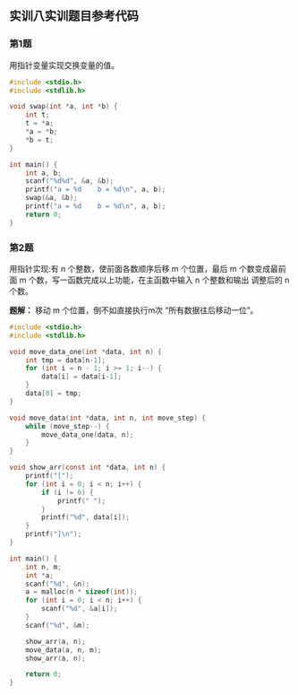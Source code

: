 ## 实训八实训题目参考代码




### 第1题

用指针变量实现交换变量的值。

```c
#include <stdio.h>
#include <stdlib.h>

void swap(int *a, int *b) {
    int t;
    t = *a;
    *a = *b;
    *b = t;
}

int main() {
    int a, b;
    scanf("%d%d", &a, &b);
    printf("a = %d    b = %d\n", a, b);
    swap(&a, &b);
    printf("a = %d    b = %d\n", a, b);
    return 0;
}

```
### 第2题

用指针实现:有 n 个整数，使前面各数顺序后移 m 个位置，最后 m 个数变成最前面 m 个数，写一函数完成以上功能，在主函数中输入 n 个整数和输出 调整后的 n 个数。

**题解：** 移动 m 个位置，倒不如直接执行m次 “所有数据往后移动一位”。

```c
#include <stdio.h>
#include <stdlib.h>

void move_data_one(int *data, int n) {
    int tmp = data[n-1];
    for (int i = n - 1; i >= 1; i--) {
        data[i] = data[i-1];
    }
    data[0] = tmp;
}

void move_data(int *data, int n, int move_step) {
    while (move_step--) {
        move_data_one(data, n);
    }
}

void show_arr(const int *data, int n) {
    printf("[");
    for (int i = 0; i < n; i++) {
        if (i != 0) {
            printf(" ");
        }
        printf("%d", data[i]);
    }
    printf("]\n");
}

int main() {
    int n, m;
    int *a;
    scanf("%d", &n);
    a = malloc(n * sizeof(int));
    for (int i = 0; i < n; i++) {
        scanf("%d", &a[i]);
    }
    scanf("%d", &m);

    show_arr(a, n);
    move_data(a, n, m);
    show_arr(a, n);

    return 0;
}

```




